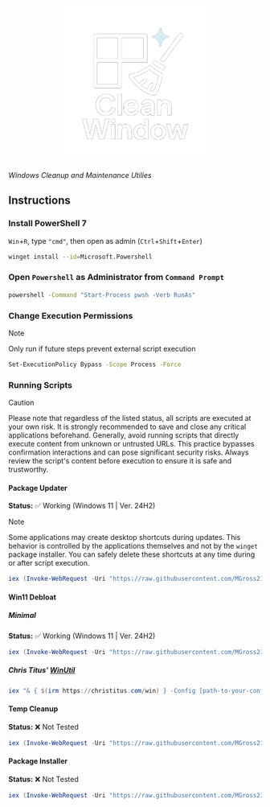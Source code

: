 <div align="center">
    <h1><img src="assets/clean-window-logo.png" alt="Clean Window" width="300px"></h1>
</div>

*Windows Cleanup and Maintenance Utilies*

## Instructions

### Install PowerShell 7

`Win`+`R`, type `"cmd"`, then open as admin (`Ctrl`+`Shift`+`Enter`)

```bash
winget install --id=Microsoft.Powershell
```

### Open `Powershell` as Administrator from `Command Prompt`

```bash
powershell -Command "Start-Process pwsh -Verb RunAs"
```

### Change Execution Permissions

> [!Note]
> Only run if future steps prevent external script execution

```bash
Set-ExecutionPolicy Bypass -Scope Process -Force
```

### Running Scripts

> [!Caution]  
> Please note that regardless of the listed status, all scripts are executed at your own risk. It is strongly recommended to save and close any critical applications beforehand. Generally, avoid running scripts that directly execute content from unknown or untrusted URLs. This practice bypasses confirmation interactions and can pose significant security risks. Always review the script's content before execution to ensure it is safe and trustworthy.

#### Package Updater

**Status:** ✅ Working  (Windows 11 | Ver. 24H2)

> [!Note]
> Some applications may create desktop shortcuts during updates. This behavior is controlled by the applications themselves and not by the `winget` package installer. You can safely delete these shortcuts at any time during or after script execution.

```powershell
iex (Invoke-WebRequest -Uri "https://raw.githubusercontent.com/MGross21/clean-window/main/package_update.ps1").Content
```

#### Win11 Debloat

##### Minimal

**Status:** ✅ Working (Windows 11 | Ver. 24H2)

```powershell
iex (Invoke-WebRequest -Uri "https://raw.githubusercontent.com/MGross21/clean-window/main/win11_debloat.ps1").Content
```

##### Chris Titus' [WinUtil](https://github.com/ChrisTitusTech/winutil)

```powershell
iex "& { $(irm https://christitus.com/win) } -Config [path-to-your-config] -Run"
```

#### Temp Cleanup

**Status:** ❌ Not Tested  

```powershell
iex (Invoke-WebRequest -Uri "https://raw.githubusercontent.com/MGross21/clean-window/main/temp_cleanup.ps1").Content
```

#### Package Installer

**Status:** ❌ Not Tested  

```powershell
iex (Invoke-WebRequest -Uri "https://raw.githubusercontent.com/MGross21/clean-window/main/package_install.ps1").Content
```
